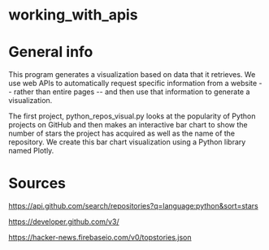# working_with_apis

# General info
This program generates a visualization based on data that it retrieves.  We use web APIs to automatically request specific information from a website -- rather than entire pages -- and then use that information to generate a visualization.

The first project, python_repos_visual.py looks at the popularity of Python projects on GitHub and then makes an interactive bar chart to show the number of stars the project has acquired as well as the name of the repository.  We create this bar chart visualization using a Python library named Plotly.

# Sources
https://api.github.com/search/repositories?q=language:python&sort=stars

https://developer.github.com/v3/

https://hacker-news.firebaseio.com/v0/topstories.json
